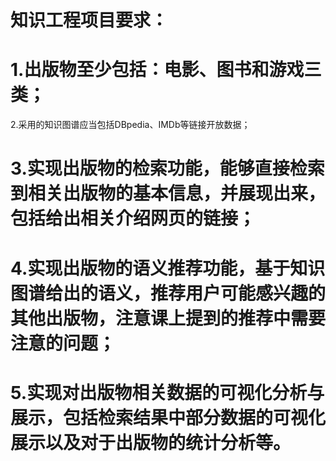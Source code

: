 # 知识工程项目要求：
# 1.出版物至少包括：电影、图书和游戏三类；

 2.采用的知识图谱应当包括DBpedia、IMDb等链接开放数据；

# 3.实现出版物的检索功能，能够直接检索到相关出版物的基本信息，并展现出来，包括给出相关介绍网页的链接；

# 4.实现出版物的语义推荐功能，基于知识图谱给出的语义，推荐用户可能感兴趣的其他出版物，注意课上提到的推荐中需要注意的问题；

# 5.实现对出版物相关数据的可视化分析与展示，包括检索结果中部分数据的可视化展示以及对于出版物的统计分析等。
